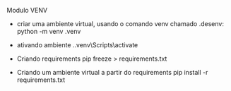 Modulo VENV

- criar uma ambiente virtual, usando o comando venv chamado .desenv:
python -m venv .venv

- ativando ambiente
.\.venv\Scripts\activate

- Criando requirements
pip freeze > requirements.txt

- Criando um ambiente virtual a partir do requirements
pip install -r requirements.txt
